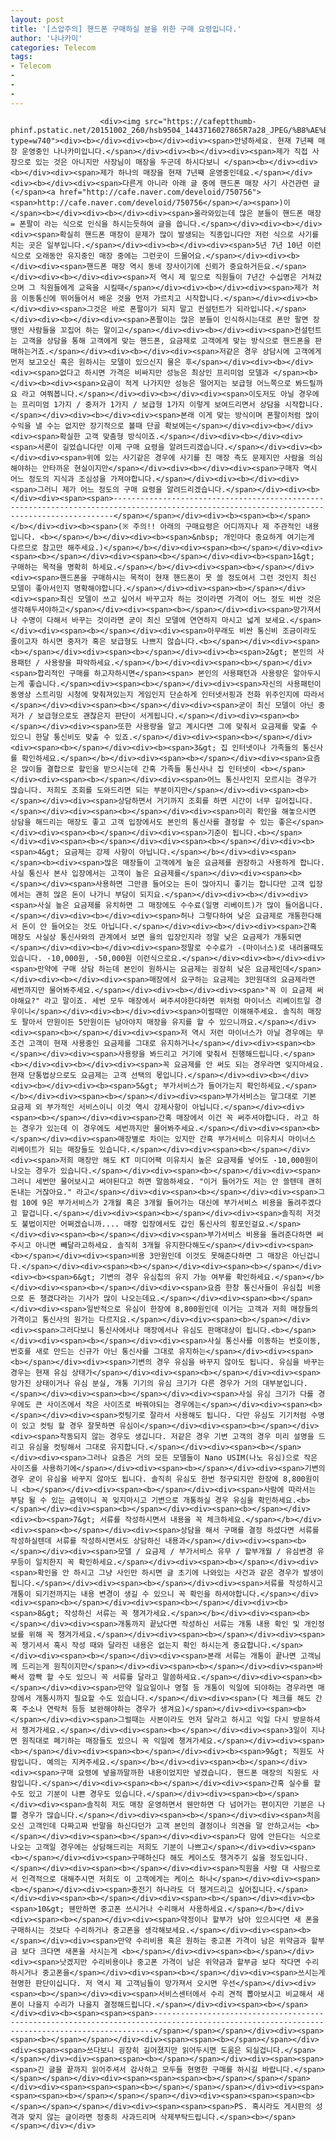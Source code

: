 ```yaml
---
layout: post
title: '[스압주의] 핸드폰 구매하실 분을 위한 구매 요령입니다.'
author: '나나카미'
categories: Telecom
tags:
- Telecom
-
-
-
---
```



<script> location.href='https://cafe.naver.com/develoid/750838' ; </script>


















						<div><img src="https://cafeptthumb-phinf.pstatic.net/20151002_260/hsb9504_1443716027865R7a28_JPEG/%B8%AE%B4%BA%BE%F3%B0%D4%BD%C3%C6%C7%BE%E7%BD%C4_%C0%CF%B9%DD.jpg?type=w740"><div><b></div><div><b></div><div><span>안녕하세요. 현재 7년째 매장 운영중인 나나카미입니다.</span></div><div><b></div><div><span>제가 직접 사장으로 있는 것은 아니지만 사장님이 매장을 두군데 하시다보니 </span><b></div><div><b></div><div><span>제가 하나의 매장을 현재 7년째 운영중인데요.</span></div><div><b></div><div><span>다른게 아니라 아래 글 중에 핸드폰 매장 사기 사건관련 글(</span><a href="http://cafe.naver.com/develoid/750756"><span>http://cafe.naver.com/develoid/750756</span></a><span>)이 </span><b></div><div><b></div><div><span>올라와있는데 많은 분들이 핸드폰 매장 = 폰팔이 라는 식으로 인식을 하시는듯하여 글을 씁니다.</span></div><div><b></div><div><span>확실히 핸드폰 매장이 문제가 많이 발생되는 직종입니다만 저런 식으로 사기를 치는 곳은 일부입니다.</span></div><div><b></div><div><span>5년 7년 10년 이런식으로 오래동안 유지중인 매장 중에는 그런곳이 드물어요.</span></div><div><b></div><div><span>핸드폰 매장 역시 동네 장사이기에 신뢰가 중요하거든요.</span></div><div><b></div><div><span>저 역시 제 밑으로 직원들이 7년간 수십명은 거쳐갔으며 그 직원들에게 교육을 시킬때</span></div><div><b></div><div><span>제가 처음 이동통신에 뛰어들어서 배운 것을 먼저 가르치고 시작합니다.</span></div><div><b></div><div><span>그것은 바로 폰팔이가 되지 말고 컨설턴트가 되라입니다.</span></div><div><b></div><div><span>폰팔이는 많은 분들이 인식하시는대로 폰만 팔면 장땡인 사람들을 꼬집어 하는 말이고</span></div><div><b></div><div><span>컨설턴트는 고객을 상담을 통해 고객에게 맞는 핸드폰, 요금제로 고객에게 맞는 방식으로 핸드폰을 판매하는거죠.</span></div><div><b></div><div><span>저같은 경우 상담시에 고객에게 먼저 보고오신 혹은 원하시는 모델이 있으신지 물은 후</span></div><div><b></div><div><span>없다고 하시면 가격은 비싸지만 성능은 최상인 프리미엄 모델과 </span><b></div><b><div><span>요금이 적게 나가지만 성능은 떨어지는 보급형 어느쪽으로 봐드릴까요 라고 여쭤봅니다.</span></div><div><b></div><div><span>이도저도 아닐 경우에는 프리미엄 1가지 / 중저가 1가지 / 보급형 1가지 이렇게 보여드리면서 상담을 시작합니다.</span></div><div><b></div><div><span>본래 이게 맞는 방식이며 폰팔이처럼 많이 수익을 낼 수는 없지만 장기적으로 볼때 단골 확보에는</span></div><div><b></div><div><span>확실한 고객 맞춤형 방식이죠.</span></div><div><b></div><div><span>서론이 길었습니다만 이제 구매 요령을 알려드리겠습니다.</span></div><div><b></div><div><span>위에 있는 사기같은 경우에 사기를 친 매장 측도 문제지만 사람을 의심해야하는 안타까운 현실이지만</span></div><div><b></div><div><span>구매자 역시 어느 정도의 지식과 조심성을 가져야합니다.</span></div><div><b></div><div><span>그러니 제가 어느 정도의 구매 요령을 알려드리겠습니다.</span></div><div><b></div><div><span><span>--------------------------------------------------------------------------------------------------------------------------------------------</span></span></div><div><b><span><b></span></b></div><div><b><span>(※ 주의!! 아래의 구매요령은 어디까지나 제 주관적인 내용입니다. <b></span></b></div><div><b><span>&nbsp; 개인마다 중요하게 여기는게 다르므로 참고만 해주세요.)</span></b></div><div><span><b></span></div><div><span><b></span></div><div><span><b></span></div><div><b><span>1&gt; 구매하는 목적을 명확히 하세요.</span></b></div><div><span><b></span></div><div><span>핸드폰을 구매하시는 목적이 현재 핸드폰이 못 쓸 정도여서 그런 것인지 최신 모델이 좋아서인지 명확해야합니다.</span></div><div><span><b></span></div><div><span>최신 모델이 쓰고 싶어서 바꾸고자 하는 것이라면 가격이 어느 정도 비싼 것은 생각해두셔야하고</span></div><div><span><b></span></div><div><span>망가져서나 수명이 다해서 바꾸는 것이라면 굳이 최신 모델에 연연하지 마시고 넓게 보세요.</span></div><div><span><b></span></div><div><span>아무래도 비싼 통신비 조금이라도 줄이고자 하시면 중저가 혹은 보급형도 나쁘지 않습니다.<b></span></div><div><span><b></span></div><div><span><b></span></div><div><b><span>2&gt; 본인의 사용패턴 / 사용량을 파악하세요.</span></b></div><div><span><b></span></div><span>합리적인 구매를 하고자하시면</span><span> 본인의 사용패턴과 사용량은 알아두시는게 좋습니다.</span><div><span><b></span></div><div><span>자신의 사용패턴이 동영상 스트리밍 시청에 맞춰져있는지 게임인지 단순하게 인터넷서핑과 전화 위주인지에 따라서</span></div><div><span><b></span></div><div><span>굳이 최신 모델이 아닌 중저가 / 보급형으로도 괜찮은지 판단이 서게됩니다.</span></div><div><span><b></span></div><div><span>또한 사용량을 알고 계시다면 그에 맞춰서 요금제를 맞출 수 있으니 한달 통신비도 맞출 수 있죠.</span></div><div><span><b></span></div><div><span><b></span></div><div><b><span>3&gt; 집 인터넷이나 가족들의 통신사를 확인하세요.</span></b></div><div><span><b></span></div><div><span>요즘은 많이들 결합으로 할인을 받으시는데 간혹 가족들 통신사나 집 인터넷이 <b></span></div><div><span><b></span></div><div><span>어느 통신사인지 모르시는 경우가 많습니다. 저희도 조회를 도와드리면 되는 부분이지만</span></div><div><span><b></span></div><div><span>상담하면서 거기까지 조회를 하면 시간이 너무 길어집니다.</span></div><div><span><b></span></div><div><span>미리 확인을 해놓으시면 상담을 해드리는 매장도 좋고 고객 입장에서도 본인의 통신사를 결정할 수 있는 좋은</span></div><div><span><b></span></div><div><span>기준이 됩니다.<b></span></div><div><span><b></span></div><div><span><b></span></div><div><b><span>4&gt; 요금제는 강제 사항이 아닙니다.</span></b></div><div><span></span><b><div><span>많은 매장들이 고객에게 높은 요금제를 권장하고 사용하게 합니다. 사실 통신사 본사 입장에서는 고객이 높은 요금제를</span></div><div><span><b></span></div><span>사용하면 그만큼 들어오는 돈이 많아지니 좋기는 합니다만 고객 입장에서는 괜히 많은 돈이 나가니 부담이 되지요.</span></div><div><b></div><div><span>사실 높은 요금제를 유치하면 그 매장에도 수수료(일명 리베이트)가 많이 들어옵니다.</span></div><div><b></div><div><span>허나 그렇다하여 낮은 요금제로 개통한다해서 돈이 안 들어오는 것도 아닙니다.</span></div><div><b></div><div><span>간혹 매장도 사실상 통신사와의 관계에서 보면 을의 입장인지라 정말 낮은 요금제가 개통되면</span></div><div><b></div><div><span>정말로 수수료가 -(마이너스)로 내려올때도 있습니다. -10,000원, -50,000원 이런식으로요.</span></div><div><b></div><div><span>만약에 구매 상담 하는데 본인이 원하시는 요금제는 굉장히 낮은 요금제인데</span></div><div><b></div><div><span>매장에서 요구하는 요금제는 3만원대의 요금제라면 세번까지만 물어봐주세요.</span></div><div><b></div><div><span>"꼭 이 요금제 써야해요?" 라고 말이죠. 세번 모두 매장에서 써주셔야한다하면 위처럼 마이너스 리베이트일 경우이니</span></div><div><b></div><div><span>이럴때만 이해해주세요. 솔직히 매장도 팔아서 만원이든 5만원이든 남아야지 매장을 유지를 할 수 있으니까요.</span></div><div><span><b></span></div><div><span>저 역시 저런 마이너스가 아닐 경우에는 무조건 고객이 현재 사용중인 요금제를 그대로 유지하거나</span></div><div><span><b></span></div><div><span>사용량을 봐드리고 거기에 맞춰서 진행해드립니다.</span><b></div><div><b></div><div><span>꼭 요금제를 안 써도 되는 경우라면 잊지마세요. 현재 단통법상으로도 요금제는 고객 선택의 몫입니다.</span></div><div><b></div><div><b></div><div><b><span>5&gt; 부가서비스가 들어가는지 확인하세요.</span></b></div><div><span><b></span></div><div><span>부가서비스는 말그대로 기본 요금제 외 부가적인 서비스이니 이것 역시 강제사항이 아닙니다.</span></div><div><span><b></span></div><div><span>간혹 매장에서 이건 꼭 써주셔야합니다. 라고 하는 경우가 있는데 이 경우에도 세번까지만 물어봐주세요.</span></div><div><span><b></span></div><div><span>매장별로 차이는 있지만 간혹 부가서비스 미유치시 마이너스 리베이트가 되는 매장들도 있습니다.</span></div><div><span><b></span></div><div><span>저희 매장만 해도 KT 미디어팩 미유치시 높은 요금제를 넣어도 -10,000원이 나오는 경우가 있습니다.</span></div><div><span><b></span></div><div><span>그러니 세번만 물어보시고 써야된다고 하면 말씀하세요. "이거 들어가도 저는 안 쓸텐데 괜히 돈내는 거잖아요." 라고</span></div><div><span><b></span></div><div><span>그럼 10에 9은 부가서비스가 2개월 혹은 3개월 들어가는 대신에 부가서비스 비용을 돌려주겠다고 할겁니다.</span></div><div><span><b></span></div><div><span>솔직히 저것도 불법이지만 어쩌겠습니까.... 매장 입장에서도 갑인 통신사의 횡포인걸요.</span></div><div><span><b></span></div><div><span>부가서비스 비용을 돌려준다하면 써주시고 아니면 빼달라고하세요. 솔직히 3개월 유지한다해도</span></div><div><span><b></span></div><div><span>비용 3만원인데 이것도 못해준다하면 그 매장은 아닌겁니다.</span></div><div><span><b></span></div><div><span><b></span></div><div><b><span>6&gt; 기변의 경우 유심칩의 유지 가능 여부를 확인하세요.</span></b></div><div><span><b></span></div><div><span>요즘 한창 통신사들이 유심칩 비용으로 돈 챙겼다라는 기사가 많이 나오는데요.</span></div><div><span><b></span></div><div><span>일반적으로 유심이 한장에 8,800원인데 이거는 고객과 저희 매장들의 가격이고 통신사의 원가는 다르지요.</span></div><div><span><b></span></div><div><span>그러다보니 통신사에서나 매장에서나 유심도 판매대상이 됩니다.<b></span></div><div><span><b></span></div><div><span>사실 통신사를 이동하는 번호이동, 번호를 새로 만드는 신규가 아닌 통신사를 그대로 유지하는</span></div><div><span><b></span></div><div><span>기변의 경우 유심을 바꾸지 않아도 됩니다. 유심을 바꾸는 경우는 현재 유심 상태가</span></div><div><span><b></span></div><div><span>망가진 상태이거나 유심 분실, 개통 기기의 유심 크기가 다른 경우가 거의 대부분입니다.</span></div><div><span><b></span></div><div><span>사실 유심 크기가 다를 경우에도 큰 사이즈에서 작은 사이즈로 바꿔야되는 경우에는</span></div><div><span><b></span></div><div><span>컷팅기로 잘라서 사용해도 됩니다. 다만 유심도 기기처럼 수명이 있고 컷팅 할 경우 잘못하면 유심이</span></div><div><span><b></span></div><div><span>작동되지 않는 경우도 생깁니다. 저같은 경우 기변 고객의 경우 미리 설명을 드리고 유심을 컷팅해서 그대로 유지합니다.</span></div><div><span><b></span></div><div><span>그러나 요즘은 거의 모든 모델들이 Nano USIM(나노 유심)으로 작은 사이즈를 사용하기에</span></div><div><span><b></span></div><div><span>기변의 경우 굳이 유심을 바꾸지 않아도 됩니다. 솔직히 유심도 한번 청구되지만 한장에 8,800원이니 <b></span></div><div><span><b></span></div><div><span>사람에 따라서는 부담 될 수 있는 금액이니 꼭 잊지마시고 기변으로 개통하실 경우 유심을 확인하세요.<b></span></div><div><span><b></span></div><div><span><b></span></div><div><b><span>7&gt; 서류를 작성하시면서 내용을 꼭 체크하세요.</span></b></div><div><span><b></span></div><div><span>상담을 해서 구매를 결정 하셨다면 서류를 작성하실텐데 서류를 작성하시면서도 상담하신 내용과</span></div><div><span><b></span></div><div><span>모델 / 요금제 / 부가서비스 유무 / 할부개월 / 유심변경 유무등이 일치한지 꼭 확인하세요.</span></div><div><span><b></span></div><div><span>확인을 안 하시고 그냥 사인만 하시면 글 초기에 나와있는 사건과 같은 경우가 발생이 됩니다.</span></div><div><span><b></span></div><div><span>서류를 작성하시고 개통이 되기전까지는 내용 변경이 생길 수 있으니 꼭 확인을 하셔야합니다.</span></div><div><span><b></span></div><div><span><b></span></div><div><b><span>8&gt; 작성하신 서류는 꼭 챙겨가세요.</span></b></div><div><span><b></span></div><div><span>개통까지 끝났다면 작성하신 서류는 개통 내용 확인 및 개인정보를 위해 꼭 챙겨가세요.</span></div><div><span><b></span></div><div><span>꼭 챙기셔서 혹시 작성 때와 달라진 내용은 없는지 확인 하시는게 중요합니다.</span></div><div><span><b></span></div><div><span>본래 서류는 개통이 끝나면 고객님께 드리는게 원칙이지만</span></div><div><span><b></span></div><div><span>바빠서 깜빡 할 수도 있으니 꼭 서류를 달라고 말씀하세요.</span></div><div><span><b></span></div><div><span>만약 일요일이나 명절 등 개통이 익일에 되야하는 경우라면 매장에서 개통시까지 필요할 수도 있습니다.</span></div><div><span>(다 체크를 해도 간혹 주소나 연락처 등등 보완해야하는 경우가 생겨요)</span></div><div><span><b></span></div><div><span>그럴때는 사본이라도 먼저 달라고 하시고 익일 다시 방문하셔서 챙겨가세요.</span></div><div><span><b></span></div><div><span>3일이 지나면 원칙대로 폐기하는 매장들도 있으니 꼭 익일에 챙겨가세요.</span></div><div><span><b></span></div><div><span><b></span></div><div><b><span>9&gt; 직원도 사람입니다. 예의는 지켜주세요.</span></b></div><div><span><b></span></div><div><span>구매 요령에 넣을까말까한 내용이었지만 넣겠습니다. 핸드폰 매장의 직원도 사람입니다.</span></div><div><span><b></span></div><div><span>간혹 실수를 할 수도 있고 기분이 나쁜 경우도 있습니다.</span></div><div><span><b></span></div><div><span>솔직히 저도 매장 운영하면서 웬만하면 다 넘어가는 편이지만 기분은 나쁠 경우가 많습니다.</span></div><div><span><b></span></div><div><span>처음오신 고객인데 다짜고짜 반말을 하신다던가 고객 본인의 결정이나 의견을 말 안하고서는 <b></span></div><div><span><b></span></div><div><span>다 맘에 안든다는 식으로 나오는 고객일 경우에는 상담해드리는 저희도 기분이 나쁘고</span></div><div><span><b></span></div><div><span>구매하신다 해도 케이스도 챙겨주기 싫을 정도입니다.</span></div><div><span><b></span></div><div><span>직원을 사람 대 사람으로서 인격적으로 대해주시면 저희도 이 고객에게는 케이스 하나</span></div><div><span><b></span></div><div><span>충전기 하나라도 더 챙겨드리고 싶어집니다.</span></div><div><span><b></span></div><div><span><b></span></div><div><b><span>10&gt; 웬만하면 중고폰 쓰시거나 수리해서 사용하세요.</span></b></div><div><span><b></span></div><div><span>약정이나 할부가 남아 있으시다면 새 폰을 구매하시는 것보다 수리하거나 중고폰을 생각해보세요.</span></div><div><span><b></span></div><div><span>만약 수리비용 혹은 원하는 중고폰 가격이 남은 위약금과 할부금 보다 크다면 새폰을 사시는게 <b></span></div><div><span><b></span></div><div><span>낫겠지만 수리비용이나 중고폰 가격이 남은 위약금과 할부금 보다 작다면 수리하시거나 중고폰을</span></div><div><span><b></span></div><div><span>쓰시는게 현명한 판단이십니다. 저 역시 제 고객님들이 망가져서 오시면 우선</span></div><div><span><b></span></div><div><span>서비스센터에서 수리 견적 뽑아보시고 비교해서 새폰이 나을지 수리가 나을지 결정해드립니다.</span></div><div><span><b></span></div><div><b><span><span><span>--------------------------------------------------------------------------------------------------------------------------------------------</span></span></span></div><div><span><span><b></span></span></div><div><span><span><b></span></span></div><div><span><span>쓰다보니 굉장히 길어졌지만 읽어두시면 도움은 되실겁니다.</span></span></div><div><span><span><b></span></span></div><div><span><span><span>긴 글을 끝까지 읽어주셔서 감사하고 모두들 현명한 구매를 하시길 바랍니다.</span></span></span></div><div><span><span><span><b></span></span></span></div><div><span><span><span><b></span></span></span></div><div><span><span><span><b></span></span></span></div><div><span><span><span><b></span></span></span></div><div><span><span><span>PS. 혹시라도 게시판의 성격과 맞지 않는 글이라면 정중히 사과드리며 삭제부탁드립니다.</span><b></span></span></div></div>
